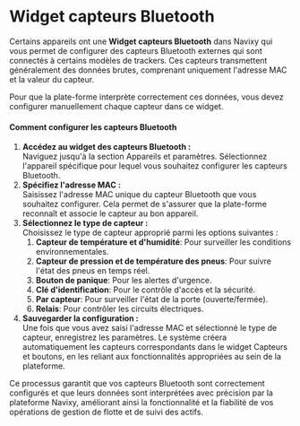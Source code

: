 # Widget capteurs Bluetooth

Certains appareils ont une **Widget capteurs Bluetooth** dans Navixy qui vous permet de configurer des capteurs Bluetooth externes qui sont connectés à certains modèles de trackers. Ces capteurs transmettent généralement des données brutes, comprenant uniquement l'adresse MAC et la valeur du capteur.

Pour que la plate-forme interprète correctement ces données, vous devez configurer manuellement chaque capteur dans ce widget.

#### Comment configurer les capteurs Bluetooth

1. **Accédez au widget des capteurs Bluetooth :**\
   Naviguez jusqu'à la section Appareils et paramètres. Sélectionnez l'appareil spécifique pour lequel vous souhaitez configurer les capteurs Bluetooth.
2. **Spécifiez l'adresse MAC :**\
   Saisissez l'adresse MAC unique du capteur Bluetooth que vous souhaitez configurer. Cela permet de s'assurer que la plate-forme reconnaît et associe le capteur au bon appareil.
3. **Sélectionnez le type de capteur :**\
   Choisissez le type de capteur approprié parmi les options suivantes :&#x20;
   1. **Capteur de température et d'humidité**: Pour surveiller les conditions environnementales.
   2. **Capteur de pression et de température des pneus**: Pour suivre l'état des pneus en temps réel.
   3. **Bouton de panique**: Pour les alertes d'urgence.
   4. **Clé d'identification**: Pour le contrôle d'accès et la sécurité.
   5. **Par capteur**: Pour surveiller l'état de la porte (ouverte/fermée).
   6. **Relais**: Pour contrôler les circuits électriques.
4. **Sauvegarder la configuration :**\
   Une fois que vous avez saisi l'adresse MAC et sélectionné le type de capteur, enregistrez les paramètres. Le système créera automatiquement les capteurs correspondants dans le widget Capteurs et boutons, en les reliant aux fonctionnalités appropriées au sein de la plateforme.

Ce processus garantit que vos capteurs Bluetooth sont correctement configurés et que leurs données sont interprétées avec précision par la plateforme Navixy, améliorant ainsi la fonctionnalité et la fiabilité de vos opérations de gestion de flotte et de suivi des actifs.
